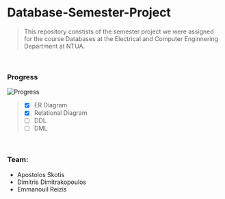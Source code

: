 # Database-Semester-Project
> This repository constists of the semester project we were assigned for the course Databases at the Electrical and Computer Enginnering Department at NTUA.

<br/>

### Progress
![Progress](https://progress-bar.dev/75/?scale=100&title=Progress&width=300&color=babaca&suffix=%)
> - [x] ER Diagram
> - [x] Relational Diagram
> - [ ] DDL
> - [ ] DML

<br/>

### Team:
- Apostolos Skotis
- Dimitris Dimitrakopoulos
- Emmanouil Reizis
